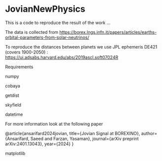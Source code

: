 # JovianNewPhysics

This is a code to reproduce the result of the work ...


The data is collected from
https://borex.lngs.infn.it/papers/articles/earths-orbital-parameters-from-solar-neutrinos/


To reproduce the distances between planets we use JPL ephemeris DE421 (covers 1900-2050) : https://ui.adsabs.harvard.edu/abs/2019ascl.soft07024R


Requirements 

numpy 

cobaya

getdist

skyfield

datetime



For more information look at the following paper

@article{ansarifard2024jovian,
  title={Jovian Signal at BOREXINO},
  author={Ansarifard, Saeed and Farzan, Yasaman},
  journal={arXiv preprint arXiv:2401.13043},
  year={2024}
}

matplotlib





